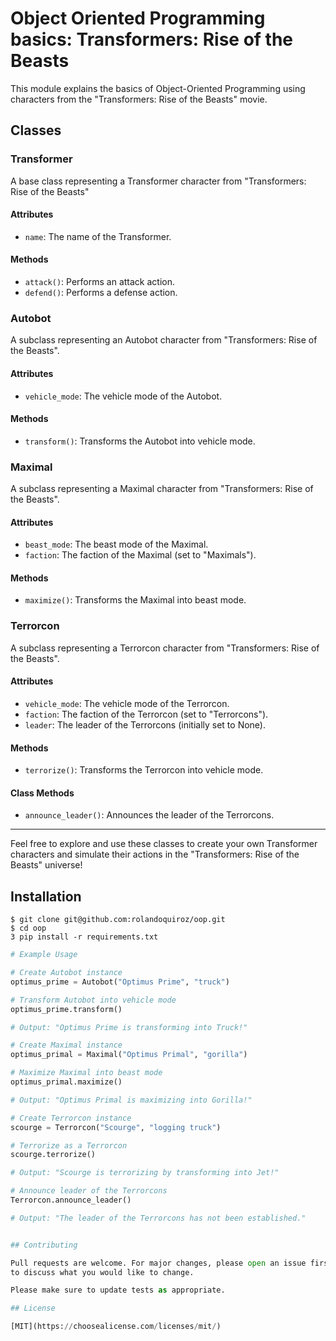 # Object Oriented Programming basics: Transformers: Rise of the Beasts

This module explains the basics of Object-Oriented Programming using characters from the "Transformers: Rise of the Beasts" movie.

## Classes

### Transformer

A base class representing a Transformer character from "Transformers: Rise of the Beasts"

#### Attributes

- `name`: The name of the Transformer.

#### Methods

- `attack()`: Performs an attack action.
- `defend()`: Performs a defense action.

### Autobot

A subclass representing an Autobot character from "Transformers: Rise of the Beasts".

#### Attributes

- `vehicle_mode`: The vehicle mode of the Autobot.

#### Methods

- `transform()`: Transforms the Autobot into vehicle mode.

### Maximal

A subclass representing a Maximal character from "Transformers: Rise of the Beasts".

#### Attributes

- `beast_mode`: The beast mode of the Maximal.
- `faction`: The faction of the Maximal (set to "Maximals").

#### Methods

- `maximize()`: Transforms the Maximal into beast mode.

### Terrorcon

A subclass representing a Terrorcon character from "Transformers: Rise of the Beasts".

#### Attributes

- `vehicle_mode`: The vehicle mode of the Terrorcon.
- `faction`: The faction of the Terrorcon (set to "Terrorcons").
- `leader`: The leader of the Terrorcons (initially set to None).

#### Methods

- `terrorize()`: Transforms the Terrorcon into vehicle mode.

#### Class Methods

- `announce_leader()`: Announces the leader of the Terrorcons.

---

Feel free to explore and use these classes to create your own Transformer characters and simulate their actions in the "Transformers: Rise of the Beasts" universe!



## Installation

```
$ git clone git@github.com:rolandoquiroz/oop.git
$ cd oop
3 pip install -r requirements.txt
```

```python
# Example Usage

# Create Autobot instance
optimus_prime = Autobot("Optimus Prime", "truck")

# Transform Autobot into vehicle mode
optimus_prime.transform()

# Output: "Optimus Prime is transforming into Truck!"

# Create Maximal instance
optimus_primal = Maximal("Optimus Primal", "gorilla")

# Maximize Maximal into beast mode
optimus_primal.maximize()

# Output: "Optimus Primal is maximizing into Gorilla!"

# Create Terrorcon instance
scourge = Terrorcon("Scourge", "logging truck")

# Terrorize as a Terrorcon
scourge.terrorize()

# Output: "Scourge is terrorizing by transforming into Jet!"

# Announce leader of the Terrorcons
Terrorcon.announce_leader()

# Output: "The leader of the Terrorcons has not been established."


## Contributing

Pull requests are welcome. For major changes, please open an issue first
to discuss what you would like to change.

Please make sure to update tests as appropriate.

## License

[MIT](https://choosealicense.com/licenses/mit/)